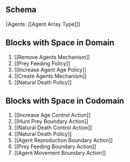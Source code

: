 ## Schema

{Agents: [[Agent Array Type]]}

## Blocks with Space in Domain
1. [[Remove Agents Mechanism]]
2. [[Prey Feeding Policy]]
3. [[Increase Agent Age Policy]]
4. [[Create Agents Mechanism]]
5. [[Natural Death Policy]]

## Blocks with Space in Codomain
1. [[Increase Age Control Action]]
2. [[Hunt Prey Boundary Action]]
3. [[Natural Death Control Action]]
4. [[Natural Death Policy]]
5. [[Agent Reproduction Boundary Action]]
6. [[Prey Feeding Boundary Action]]
7. [[Agent Movement Boundary Action]]

